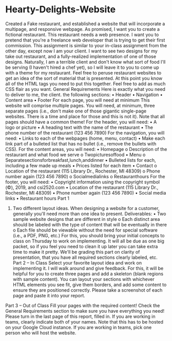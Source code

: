 # Hearty-Delights-Website
Created a Fake restaurant, and established a website that will incorporate a multipage, and responsive webpage.
As promised, I want you to create a fictional restaurant.
This restaurant needs a web presence. I want you to pretend that you're a freelance web developer that is trying to get their first commission.
This assignment is similar to your in-class assignment from the other day, except now I am your client. I want to see two designs for my take out restaurant, and a fully-realized implementation of one of those designs. Naturally, I am a terrible client and don't know what sort of food I'll be serving (I haven't hired a chef yet), so I will leave it to you to come up with a theme for my restaurant. Feel free to peruse restaurant websites to get an idea of the sort of material that is presented.
At this point you know all of the HTML tags you need to put this together. Feel free to add as much CSS flair as you want.
General Requirements
Here is exactly what you need to deliver to me, the client. the following sections:
• Header
• Navigation
• Content area
• Footer
For each page, you will need at minimum
This website will comprise multiple pages. You will need, at minimum, three separate pages (i.e., don't make one of those gigantic single-page websites. There is a time and place for those and this is not it). Note that all pages should have a common theme!
For the header, you will need:
• A logo or picture
• A heading text with the name of the restaurant
• The phone number of the restaurant (123 456 7890)
For the navigation, you will need:
• Links to each of the webpages (home, menu, contact)
• Make each link part of a bulleted list that has no bullet (i.e., remove the bullets with CSS).
For the content areas, you will need: • Homepage
o Description of the restaurant and what food we serve o Twopicturesoffood
• Menu
o Separatesectionsforbreakfast,lunch,anddinner
▪ Bulleted lists for each, including a few made up meals ▪ Prices listed for each item
• Contact
o Location of the restaurant (115 Library Dr., Rochester, MI 48309) o Phone number again (123 456 7890)
o Socialmedialinks
o Restauranthours
For the footer, you will need:
• Copyright information using the copyright symbol (©), 2019, and csi2520.com
• Location of the restaurant (115 Library Dr., Rochester, MI 48309)
• Phone number again (123 456 7890)
• Social media links
• Restaurant hours
Part 1
1) Two different layout ideas. When designing a website for a customer, generally you'll need
more than one idea to present.
Deliverables:
• Two sample website designs that are different in style
o Each distinct area should be labeled with the type of content that will be eventually
in there
o Each file should be viewable without the need for special software (i.e., a PDF,
PNG, etc.)
For this, you should bring your initial concepts to class on Thursday to work on implementing. It will all be due as one big packet, so if you feel you need to clean it up later you can take extra time to make it pretty. We'll be grading this part on clarity of presentation, that you have all required sections clearly labeled, etc.
Part 2 – In Class
Select your favorite layout idea and work on implementing it. I will walk around and give feedback. For this, it will be helpful for you to create three pages and add a skeleton (blank regions with sample content). You can layout your sections with whichever HTML elements you see fit, give them borders, and add some content to ensure they are positioned correctly. Please take a screenshot of each page and paste it into your report.

Part 3 – Out of Class
Fill your pages with the required content! Check the General Requirements section to make sure you have everything you need! Please turn in the last page of this report, filled in. If you are working in teams, clearly indicate both of your names. Note that this has to be hosted on your Google Cloud instance. If you are working in teams, pick one person who will host the website.
